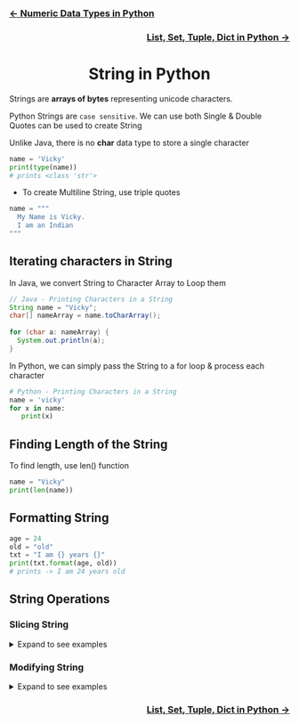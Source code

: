 <h3 align="left"> <a href="https://github.com/iamvickyav/python-for-java-developers/blob/main/2.data_types_in_python.md"><- Numeric Data Types in Python</a></h3>
<h3 align="right"><a href="https://github.com/iamvickyav/python-for-java-developers/blob/main/4.list_set_tuple_dict_in_python.md">List, Set, Tuple, Dict in Python -> </a></h3>
<h1 align="center"> String in Python </h1>

Strings are **arrays of bytes** representing unicode characters. 
  
Python Strings are `case sensitive`. We can use both Single & Double Quotes can be used to create String

Unlike Java, there is no **char** data type to store a single character

 ```python
 name = 'Vicky'
 print(type(name))
 # prints <class 'str'>
 ``` 
 
* To create Multiline String, use triple quotes

```python
name = """
  My Name is Vicky. 
  I am an Indian
"""
```
  
## Iterating characters in String

In Java, we convert String to Character Array to Loop them

```java
// Java - Printing Characters in a String
String name = "Vicky";
char[] nameArray = name.toCharArray();
        
for (char a: nameArray) {
  System.out.println(a);
}
```

In Python, we can simply pass the String to a for loop & process each character

```python
# Python - Printing Characters in a String
name = 'vicky'
for x in name:
   print(x)
```

## Finding Length of the String

To find length, use len() function

```python
name = "Vicky"
print(len(name))
```

## Formatting String

```python
age = 24
old = "old"
txt = "I am {} years {}"
print(txt.format(age, old))
# prints -> I am 24 years old
```
  
## String Operations

### Slicing String

<details>
  <summary>Expand to see examples</summary>
  
 ```python
name = "vicky"

# first character
print(name[0])
# prints -> v

# from 1st character to 2nd character. End Index is excluded
print(name[0:2])
# prints -> vi

print(name[1:3])
# prints -> ic

# If start index not specified, default is 0. End Index is excluded
print(name[:2])
# prints -> vi

# -2 means second last character. So from 0 index till last 2 characters
print(name[:-2])
# prints -> vic

# If end index not specified, default is end of string
print(name[1:])
# prints -> icky

print(name[-2:])
# prints -> ky
```
</details>



### Modifying String

<details>
  <summary>Expand to see examples</summary>

```python
name = "vicky is my name"

print(name.capitalize())
# prints -> Vicky is my name

print(name.upper())
# prints -> VICKY IS MY NAME

print(name.lower())
# prints -> vicky is my name

print(name.title())
# prints -> Vicky Is My Name

print(name.swapcase())
# prints -> VICKY IS MY NAME

name = " vicky "
print(name.strip())
# prints -> vicky

a = "Hello!"
print(a.replace("l", "x"))
# prints -> Hexxo

a = "Hello!"
print(a.replace("L", "x"))
# prints -> Hello

a = "Hello World !"
print(a.split())
# prints -> ['Hello', 'World', '!']

a = "Hello, World"
print(a.split(","))
# prints -> ['Hello', 'World']


a = "Hello"
b = "World"
c = a + " " + b
print(c) 
# prints -> Hello World

```
</details>



<h3 align="right"><a href="https://github.com/iamvickyav/python-for-java-developers/blob/main/4.list_set_tuple_dict_in_python.md">List, Set, Tuple, Dict in Python -> </a></h3>


